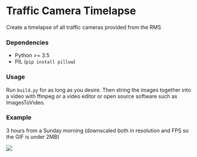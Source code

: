 # Traffic Camera Timelapse
Create a timelapse of all traffic cameras provided from the RMS

### Dependencies
* Python >= 3.5
* PIL (`pip install pillow`)

### Usage
Run `build.py` for as long as you desire. Then string the images together into a video with ffmpeg or a video editor or open source software such as ImagesToVideo.

### Example
3 hours from a Sunday morning (downscaled both in resolution and FPS so the GIF is under 2MB)
<div><img src="example.gif"></div><br>
